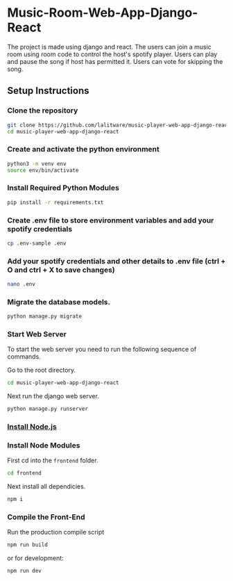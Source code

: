 # Music-Room-Web-App-Django-React

The project is made using django and react.
The users can join a music room using room code to control the host's spotify player.
Users can play and pause the song if host has permitted it.
Users can vote for skipping the song. 

## Setup Instructions

### Clone the repository

```bash
git clone https://github.com/lalitware/music-player-web-app-django-react.git
cd music-player-web-app-django-react
```
### Create and activate the python environment

```bash
python3 -m venv env
source env/bin/activate
```
### Install Required Python Modules

```bash
pip install -r requirements.txt
```
### Create .env file to store environment variables and add your spotify credentials

```bash
cp .env-sample .env
```
### Add your spotify credentials and other details to .env file (ctrl + O and ctrl + X to save changes)

```bash
nano .env
```
### Migrate the database models.

```bash
python manage.py migrate
```

### Start Web Server

To start the web server you need to run the following sequence of commands.

Go to the root directory.
```bash 
cd music-player-web-app-django-react
```
Next run the django web server.
```bash
python manage.py runserver
```

### [Install Node.js](https://nodejs.org/en/)

### Install Node Modules

First cd into the ```frontend``` folder.
```bash
cd frontend
```
Next install all dependicies.
```bash
npm i
```

### Compile the Front-End

Run the production compile script
```bash
npm run build
```
or for development:
```bash
npm run dev
```